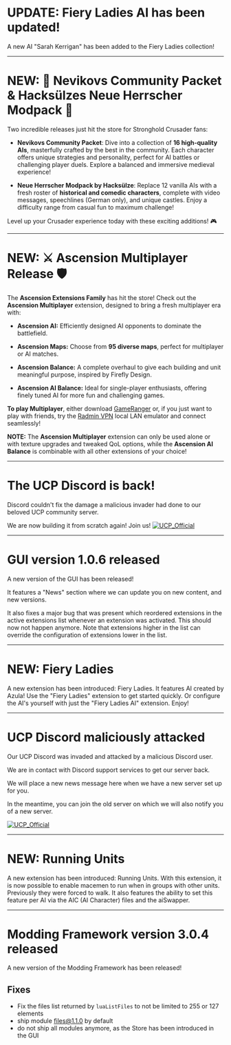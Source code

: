 # UPDATE: Fiery Ladies AI has been updated!
[meta]: <> (
timestamp: 2024-01-24
category: store
)

A new AI "Sarah Kerrigan" has been added to the Fiery Ladies collection!

---

# NEW: 🏰 Nevikovs Community Packet & Hacksülzes Neue Herrscher Modpack 🎉
[meta]: <> (
timestamp: 2024-12-26
category: store
)

Two incredible releases just hit the store for Stronghold Crusader fans:

- **Nevikovs Community Packet**: Dive into a collection of **16 high-quality AIs**, masterfully crafted by the best in the community. Each character offers unique strategies and personality, perfect for AI battles or challenging player duels. Explore a balanced and immersive medieval experience!

- **Neue Herrscher Modpack by Hacksülze**: Replace 12 vanilla AIs with a fresh roster of **historical and comedic characters**, complete with video messages, speechlines (German only), and unique castles. Enjoy a difficulty range from casual fun to maximum challenge!

Level up your Crusader experience today with these exciting additions! 🎮

---

# NEW: ⚔️ Ascension Multiplayer Release 🛡️
[meta]: <> (
timestamp: 2024-12-10
category: store
)

The **Ascension Extensions Family** has hit the store! Check out the **Ascension Multiplayer** extension, designed to bring a fresh multiplayer era with:

- **Ascension AI:** Efficiently designed AI opponents to dominate the battlefield.

- **Ascension Maps:** Choose from **95 diverse maps**, perfect for multiplayer or AI matches.

- **Ascension Balance:** A complete overhaul to give each building and unit meaningful purpose, inspired by Firefly Design.

- **Ascension AI Balance:** Ideal for single-player enthusiasts, offering finely tuned AI for more fun and challenging games.

**To play Multiplayer**, either download [GameRanger](https://www.gameranger.com) or, if you just want to play with friends, try the [Radmin VPN](https://www.radmin-vpn.com) local LAN emulator and connect seamlessly!

**NOTE:** The **Ascension Multiplayer** extension can only be used alone or with texture upgrades and tweaked QoL options, while the **Ascension AI Balance** is combinable with all other extensions of your choice!

---

# The UCP Discord is back!
[meta]: <> (
timestamp: 2024-10-10
category: community
)

Discord couldn't fix the damage a malicious invader had done to our beloved UCP community server.

We are now building it from scratch again! Join us!
[![UCP_Official](https://discordapp.com/api/guilds/426318193603117057/widget.png?style=shield)](https://discord.gg/P9dkF38Q2t)

---

# GUI version 1.0.6 released
[meta]: <> (
timestamp: 2024-10-05
category: frontend
)

A new version of the GUI has been released!

It features a "News" section where we can update you on new content, and new versions.

It also fixes a major bug that was present which reordered extensions in the active extensions list whenever an extension was activated.
This should now not happen anymore. Note that extensions higher in the list can override the configuration of extensions lower in the list.

---

# NEW: Fiery Ladies
[meta]: <> (
timestamp: 2024-09-29
category: store
)

A new extension has been introduced: Fiery Ladies. It features AI created by Azula! Use the "Fiery Ladies" extension to get started quickly.
Or configure the AI's yourself with just the "Fiery Ladies AI" extension. Enjoy!

---

# UCP Discord maliciously attacked
[meta]: <> (
timestamp: 2024-09-25
category: community
)

Our UCP Discord was invaded and attacked by a malicious Discord user. 

We are in contact with Discord support services to get our server back.

We will place a new news message here when we have a new server set up for you.

In the meantime, you can join the old server on which we will also notify you of a new server. 

[![UCP_Official](https://discordapp.com/api/guilds/426318193603117057/widget.png?style=shield)](https://discord.gg/P9dkF38Q2t)

---

# NEW: Running Units
[meta]: <> (
timestamp: 2024-09-08
category: store
)

A new extension has been introduced: Running Units. With this extension, it is now possible to
enable macemen to run when in groups with other units. Previously they were forced to walk.
It also features the ability to set this feature per AI via the AIC (AI Character) files and the aiSwapper.

---

# Modding Framework version 3.0.4 released
[meta]: <> (
timestamp: 2024-09-05
category: framework
)

A new version of the Modding Framework has been released!

## Fixes
- Fix the files list returned by `luaListFiles` to not be limited to 255 or 127 elements
- ship module files@1.1.0 by default
- do not ship all modules anymore, as the Store has been introduced in the GUI

